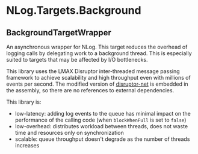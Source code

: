 # NLog.Targets.Background
## BackgroundTargetWrapper

An asynchronous wrapper for NLog. This target reduces the overhead of logging calls by delegating work to a background thread. This is especially suited to targets that may be affected by I/O bottlenecks.

This library uses the LMAX Disruptor inter-threaded message passing framework to achieve scalability and high throughput even with millions of events per second. The modified version of [disruptor-net](https://github.com/disruptor-net/Disruptor-net) is embedded in the assembly, so there are no references to external dependencies.

This library is:
 - low-latency: adding log events to the queue has minimal impact on the performance of the calling code (when `blockWhenFull` is set to `false`)
 - low-overhead: distributes workload between threads, does not waste time and resources only on synchronization
 - scalable: queue throughput doesn't degrade as the number of threads increases
